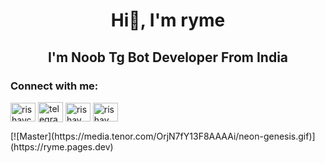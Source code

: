 <h1 align="center">
  <b>Hi👋, I'm ryme</b>
</h1>

<h2 align="center">
    <b>I'm Noob Tg Bot Developer From India</b>
</h2> 
<h3 align="left">Connect with me:</h3>
<p align="left">
<a href="https://open.spotify.com/user/316nfmyznuhp3nbvzawjj7nft4jy" target="blank"><img align="center" src="https://raw.githubusercontent.com/rahuldkjain/github-profile-readme-generator/master/src/images/icons/Social/spotify.svg" alt="rishavchanda" height="30" width="40" /></a>
<a href="https://iryme.t.me" target="blank"><img align="center" src="https://raw.githubusercontent.com/irymee/irymee/main/assets/telegram-logo-svgrepo-com.svg" alt="telegram" height="32" width="40" /></a>
<a href="https://instagram.com/iryme_" target="blank"><img align="center" src="https://raw.githubusercontent.com/rahuldkjain/github-profile-readme-generator/master/src/images/icons/Social/instagram.svg" alt="rishav_chanda" height="30" width="40" /></a>
<a href="https://youtube.com/@iryme" target="blank"><img align="center" src="https://raw.githubusercontent.com/rahuldkjain/github-profile-readme-generator/master/src/images/icons/Social/youtube.svg" alt="rishav chanda" height="30" width="40" /></a>
</p>
[![Master](https://media.tenor.com/OrjN7fY13F8AAAAi/neon-genesis.gif)](https://ryme.pages.dev)
